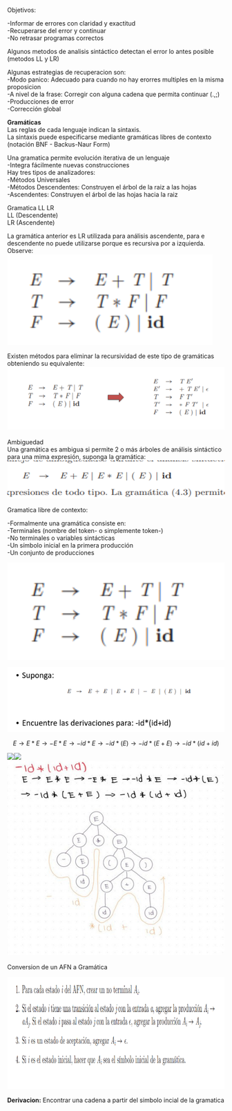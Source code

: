 Objetivos:

\-Informar de errores con claridad y exactitud  
\-Recuperarse del error y continuar  
\-No retrasar programas correctos

Algunos metodos de analisis sintáctico detectan el error lo antes posible (metodos LL y LR)

Algunas estrategias de recuperacion son:  
\-Modo panico: Adecuado para cuando no hay erorres multiples en la misma proposicion  
\-A nivel de la frase: Corregir con alguna cadena que permita continuar (.,;)  
\-Producciones de error  
\-Corrección global

**Gramáticas**  
Las reglas de cada lenguaje indican la sintaxis.  
La sintaxis puede especificarse mediante gramáticas libres de contexto (notación BNF - Backus-Naur Form)

Una gramatica permite evolución iterativa de un lenguaje  
\-Integra fácilmente nuevas construcciones  
Hay tres tipos de analizadores:  
\-Métodos Universales  
\-Métodos Descendentes: Construyen el árbol de la raiz a las hojas  
\-Ascendentes: Construyen el árbol de las hojas hacia la raiz

Gramatica LL LR  
LL (Descendente)  
LR (Ascendente)

La gramática anterior es LR utilizada para análisis ascendente, para e descendente no puede utilizarse porque es recursiva por a izquierda.  
Observe:  
<img width="475px;" height="210px;" src="../_resources/19b746b433cd3d8310e5706844efd46c" id="docs-internal-guid-2e577fda-7fff-8bb6-5073-d2e75bec9099" class="jop-noMdConv">

Existen métodos para eliminar la recursividad de este tipo de gramáticas obteniendo su equivalente:  
![58b9625a87d3b3058d4af25b212898d4.png](../_resources/58b9625a87d3b3058d4af25b212898d4.png)  
<br/>Ambiguedad  
Una gramática es ambigua si permite 2 o más árboles de análisis sintáctico para una mima expresión, suponga la gramática:  
<img width="674px;" height="89px;" src="../_resources/193e6a9d25f6976f8ad74e07bb87fba9" id="docs-internal-guid-1346ffad-7fff-1032-b93a-bd323cbf70f7" class="jop-noMdConv">

Gramatica libre de contexto:

\-Formalmente una gramática consiste en:  
\-Terminales (nombre del token- o simplemente token-)  
\-No terminales o variables sintácticas  
\-Un símbolo inicial en la primera producción  
\-Un conjunto de producciones

<img width="513px;" height="226px;" src="../_resources/7838a385a64c72e86269ffa459c01723" id="docs-internal-guid-5b55531b-7fff-917d-c653-57aab8f7ac44" class="jop-noMdConv">

![3c865e61be515d4032190d93c591e139.png](../_resources/3c865e61be515d4032190d93c591e139.png)

$$
E→E*E→-E*E→-id*E→-id*(E)→-id*(E+E)→-id*(id+id)
$$

![](blob:https://web.whatsapp.com/f1980b8d-8ffb-43c8-83d5-2b639b12d7e3)![](blob:https://web.whatsapp.com/f1980b8d-8ffb-43c8-83d5-2b639b12d7e3)![34eab17fe963b02ef3da34f9000ff48a.jpg](../_resources/34eab17fe963b02ef3da34f9000ff48a.jpg)  
<br/>Conversion de un AFN a Gramática

<img width="1065px;" height="260px;" src="../_resources/f8f1c8020950ece83abb45f33052a567" id="docs-internal-guid-0e67f63e-7fff-87ef-eeb5-00ba4f7d715d" class="jop-noMdConv">

**Derivacion:** Encontrar una cadena a partir del simbolo incial de la gramatica